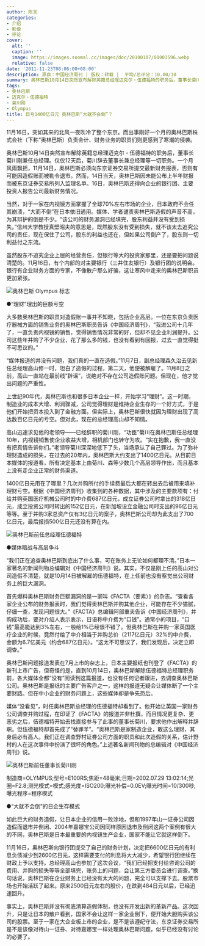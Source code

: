 ```yaml
---
author: 陈言
categories:
- 介绍
- 影像
- 评论
cover:
  alt: ''
  caption: ''
  image: https://images.soomal.cc/images/doc/20100107/00003596.webp
  relative: false
date: '2011-11-23T08:06:00+08:00'
description: 源自：中国经济周刊 | 版权：转载 |  平均/总评分：10.00/10
summary: 奥林巴斯10月14日突然宣布解除英籍总经理迈克尔・伍德福特的职务后，董事长菊川刚兼任总经理。仅仅12天后，菊川辞去董事长兼总经理等一切职务。一个月风雨飘摇，11月14日，奥林巴斯必须向东京证券交易所提交最新财务报表，否则有可能因造假账而被勒令退市。然而，14日当天，奥林巴斯因未能公布上半年财报而被东京证券交易所列入监理名单……
tags:
- 奥林巴斯
- 迈克尔・伍德福特
- 菊川刚
- Olympus
title: 巨亏1400亿日元 奥林巴斯“大就不会倒”？
---
```


11月16日，突如其来的北风一夜吹冷了整个东京。而出事刚好一个月的奥林巴斯株式会社（下称“奥林巴斯）负责会计、财务业务的职员们则更感到了寒潮的侵袭。

奥林巴斯10月14日突然宣布解除英籍总经理迈克尔・伍德福特的职务后，董事长菊川刚兼任总经理。仅仅12天后，菊川辞去董事长兼总经理等一切职务。一个月风雨飘摇，11月14日，奥林巴斯必须向东京证券交易所提交最新财务报表，否则有可能因造假账而被勒令退市。然而，14日当天，奥林巴斯因未能公布上半年财报而被东京证券交易所列入监理名单。16日，奥林巴斯还得向企业的银行团、主要投资人报告公司最新财务情况。

当然，对于一家在内视镜方面掌握了全球70%左右市场的企业，日本政府不会任其崩溃，“大而不倒”在日本依旧通用。媒体、学者谴责奥林巴斯造假的声音不高，为其辩护的倒是不少。“该公司的财务漏洞已经填完，股东利益并没有受到损失。”信州大学教授真壁昭夫的意思是，既然股东没有受到损失，就不该太去追究公司的责任，现在保住了公司，股东的利益也还在，但如果公司倒产了，股东则一切利益付之东流。

虽然股东不追究企业上层的经营责任，但银行等大的投资家那里，还是要把问题说清楚的。11月16日，有个内部的对主要银行（三井住友银行）及银行团的说明会。银行有企业财务方面的专家，不像散户那么好骗，这让寒风中走来的奥林巴斯职员更加紧张。

![奥林巴斯 Olympus 标志](https://images.soomal.cc/images/doc/20100107/00003596.webp)





●“理财”理出的巨额亏空

大多数奥林巴斯的职员对造假账一事并不知晓，包括企业高层。一位在东京负责医疗器械方面的销售业务的奥林巴斯职员告诉《中国经济周刊》，“我进公司十几年了，一直负责内视镜的销售，觉得销售情况非常的好，但却不见企业利润提升。公司这些年并购了不少企业，花了那么多的钱，也没有看到有回报，过去一直觉得挺不可思议的。”

“媒体报道的并没有问题，我们真的一直在造假。”11月7日，副总经理森久治去见新任总经理高山修一时，坦白了造假的过程，第二天，他便被解雇了。11月8日之前，高山一直站在最前线“辟谣”，说绝对不存在公司造假账问题。但现在，他才觉出问题的严重性。

上世纪90年代，奥林巴斯也和很多日本企业一样，开始学习“理财”。这一时期，制造业的成本大增、利润骤减，公司觉得理财是维持企业生存的一个好方式，于是他们开始把资本投入到了金融方面。但实际上，奥林巴斯很快就因为理财出现了高达数百亿日元的亏空。但对此，现在的总经理高山却不知情。

高山迅速求见他的老领导――已经辞职的菊川刚，“功臣”菊川在奥林巴斯任总经理10年，内视镜销售使企业收益大增，相机部门也转守为攻。“实在抱歉，我一直没有把真情告诉你们。”老领导菊川深深地低下了头，当场承认了自己罪过。为了弥补理财造成的损失，在过去的20年内，奥林巴斯大约支出了1400亿日元。从目前日本媒体的报道看，所有决定基本上由菊川、森等少数几个高层领导作出，而且基本上没有走企业正常的财务渠道。

1400亿日元用在了哪里？几次并购所付的手续费最后大都在转出去后被用来填补理财亏空。根据《中国经济周刊》收集到的各种数据，其中涉及的主要款项有：付给并购英国医疗机械公司时的中介费687亿日元，成立证券公司时拿出的318亿日元，成立投资公司时转出的152亿日元，在新加坡设立金融公司时支出的96亿日元等等。至于并购3家总资产仅有3亿日元的案子，奥林巴斯公司却为此支出了700亿日元，最后报损500亿日元还没有算在内。

![奥林巴斯前任总经理伍德福特](https://images.soomal.cc/images/doc/20111123/00015090.webp)





●媒体暗战与高层争斗

“我们正在追查奥林巴斯到底出了什么事，可在账务上无论如何都理不清。”日本一家著名的新闻刊物总编辑对《中国经济周刊》说。其实，不仅是刚上任的高山对公司造假不清楚，就是10月14日被解雇的伍德福特，在上任前也没有察觉出公司财务上的巨大漏洞。

首先爆料奥林巴斯财务巨额漏洞的是一家叫《FACTA（要素）》的杂志。“查看各家企业公布的财务报表时，我们觉得奥林巴斯并购其他企业，可能存在不少猫腻，仔细一查，发现问题很大。”《FACTA》总编辑阿部重夫告诉《中国经济周刊》，并购成功后，要对介绍人表示表示，日语称中介费为“口钱”。通常小的项目，“口钱”最高能达到3%左右，一般给1%已经很不错了。但奥林巴斯在并购一家英国医疗企业的时候，竟然付给了中介相当于并购总价（2117亿日元）32%的中介费，金额为6.7亿美元（约合687亿日元）。“这太不可思议了，我们发现后，决定立即调查。”

奥林巴斯问题报道发表在7月上市的杂志上，日本主要报纸也刊登了《FACTA》的新刊上市广告，但奇怪的是，直到10月14日，奥林巴斯解除伍德福特总经理职务前，各大媒体全都“没有”阅读到这篇报道，也没有任何记者跟进，去调查奥林巴斯公司。奥林巴斯是报纸的主要广告客户之一，这样的报道无疑会让媒体断了一个主要财路。但在中小企业的财务问题上，这些媒体却是争先恐后。

媒体“没看见”，时任奥林巴斯总经理的伍德福特却看到了。他开始让英国一家财务公司调查并购过程，在印证了《FACTA》的报道并非杜撰，而且情况更复杂、更恶劣之后，伍德福特开始去找直接参与了此事的董事长菊川，要求他作出解释并辞职。但伍德福特却首先成了“替罪羊”。“奥林巴斯是家制造企业，敢这么理财，其身后必有高人。我们正在调查野村证券公司方面的职员和此次造假的关系，估计野村的人在这次事件中扮演了很坏的角色。”上述著名新闻刊物的总编辑对《中国经济周刊》说。

![奥林巴斯前任董事长菊川刚](https://images.soomal.cc/images/doc/20111123/00015089.webp)

制造商=OLYMPUS;型号=E100RS;焦距=48毫米;日期=2002.07.29 13:02:14;光圈=F2.8;测光模式=模式;感光度=ISO200;曝光补偿=0.0EV;曝光时间=10/300秒;曝光程序=程序模式



●“大就不会倒”的日企生存模式

如此巨大的财务造假，让日本企业的信用一败涂地，但和1997年山一证券公司因造假而退市并倒闭、2004年嘉娜宝公司因同样原因退市及倒闭这两个案例有很大的不同，奥林巴斯是日本最重要的内视镜生产企业，国家不能让它就这样倒下。

11月16日，奥林巴斯向银行团提交了自己的财务计划，决定把6600亿日元的有利息负债减少到2600亿日元，这样需要支付的利息将大大减少，希望银行团继续在财政上予以支持。总经理高山也参加了这次会议，“我们已经把支付给咨询公司的费用、并购的损失等等全部填完，账务上的问题，会让第三方委员会进行调查。”换句话说，奥林巴斯在企业财务上已经没有太大的问题，完全可以支撑下去。股票市场也开始活跃了起来。原来2500日元左右的股价，在跌到484日元以后，已经迅速回升。

事实上，奥林巴斯并没有彻底清算造假体制，也没有开发出新的革新产品。这次回升，只是让日本的散户看到，国家不会让这样一家企业倒下，便开始大胆购买该公司的股票。至于一家在大企业板上市的企业，是不是该遵纪守法，东京证券交易所是不是该像对待山一证券、对待嘉娜宝一样处理奥林巴斯问题，似乎已经没有讨论的必要了。